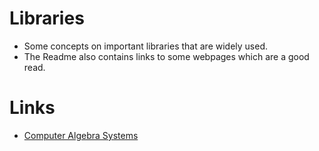 # Libraries
- Some concepts on important libraries that are widely used.
- The Readme also contains links to some webpages which are a good read.

# Links
- [Computer Algebra
    Systems](https://en.wikipedia.org/wiki/List_of_computer_algebra_systems)
